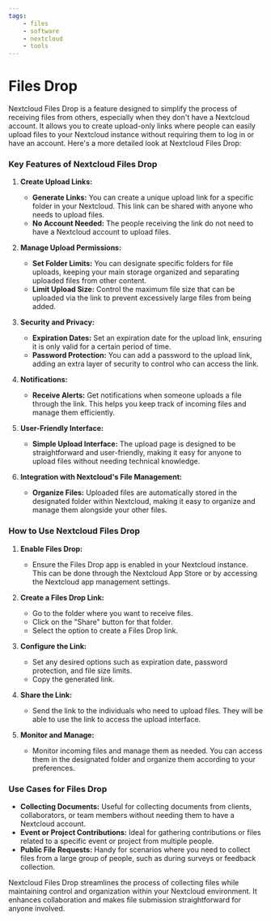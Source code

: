 ```yaml
---
tags:
    - files
    - software
    - nextcloud
    - tools
---
```


# Files Drop

Nextcloud Files Drop is a feature designed to simplify the process of receiving files from others, especially when they don't have a Nextcloud account. It allows you to create upload-only links where people can easily upload files to your Nextcloud instance without requiring them to log in or have an account. Here's a more detailed look at Nextcloud Files Drop:

### **Key Features of Nextcloud Files Drop**

1. **Create Upload Links:**
   - **Generate Links:** You can create a unique upload link for a specific folder in your Nextcloud. This link can be shared with anyone who needs to upload files.
   - **No Account Needed:** The people receiving the link do not need to have a Nextcloud account to upload files.

2. **Manage Upload Permissions:**
   - **Set Folder Limits:** You can designate specific folders for file uploads, keeping your main storage organized and separating uploaded files from other content.
   - **Limit Upload Size:** Control the maximum file size that can be uploaded via the link to prevent excessively large files from being added.

3. **Security and Privacy:**
   - **Expiration Dates:** Set an expiration date for the upload link, ensuring it is only valid for a certain period of time.
   - **Password Protection:** You can add a password to the upload link, adding an extra layer of security to control who can access the link.

4. **Notifications:**
   - **Receive Alerts:** Get notifications when someone uploads a file through the link. This helps you keep track of incoming files and manage them efficiently.

5. **User-Friendly Interface:**
   - **Simple Upload Interface:** The upload page is designed to be straightforward and user-friendly, making it easy for anyone to upload files without needing technical knowledge.

6. **Integration with Nextcloud's File Management:**
   - **Organize Files:** Uploaded files are automatically stored in the designated folder within Nextcloud, making it easy to organize and manage them alongside your other files.

### **How to Use Nextcloud Files Drop**

1. **Enable Files Drop:**
   - Ensure the Files Drop app is enabled in your Nextcloud instance. This can be done through the Nextcloud App Store or by accessing the Nextcloud app management settings.

2. **Create a Files Drop Link:**
   - Go to the folder where you want to receive files.
   - Click on the "Share" button for that folder.
   - Select the option to create a Files Drop link.

3. **Configure the Link:**
   - Set any desired options such as expiration date, password protection, and file size limits.
   - Copy the generated link.

4. **Share the Link:**
   - Send the link to the individuals who need to upload files. They will be able to use the link to access the upload interface.

5. **Monitor and Manage:**
   - Monitor incoming files and manage them as needed. You can access them in the designated folder and organize them according to your preferences.

### **Use Cases for Files Drop**

- **Collecting Documents:** Useful for collecting documents from clients, collaborators, or team members without needing them to have a Nextcloud account.
- **Event or Project Contributions:** Ideal for gathering contributions or files related to a specific event or project from multiple people.
- **Public File Requests:** Handy for scenarios where you need to collect files from a large group of people, such as during surveys or feedback collection.

Nextcloud Files Drop streamlines the process of collecting files while maintaining control and organization within your Nextcloud environment. It enhances collaboration and makes file submission straightforward for anyone involved.
